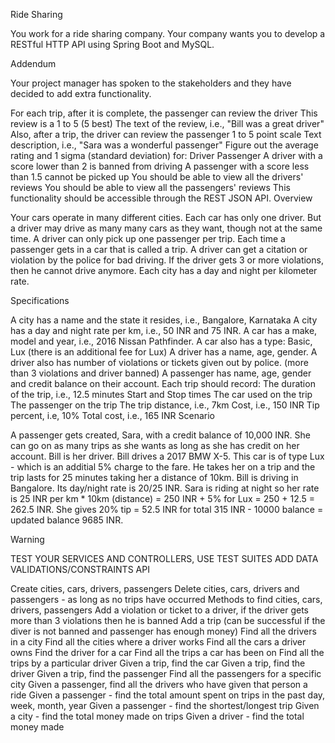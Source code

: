 Ride Sharing

You work for a ride sharing company. Your company wants you to develop a RESTful HTTP API using Spring Boot and MySQL.

Addendum

Your project manager has spoken to the stakeholders and they have decided to add extra functionality.

For each trip, after it is complete, the passenger can review the driver
This review is a 1 to 5 (5 best)
The text of the review, i.e., "Bill was a great driver"
Also, after a trip, the driver can review the passenger
1 to 5 point scale
Text description, i.e., "Sara was a wonderful passenger"
Figure out the average rating and 1 sigma (standard deviation) for:
Driver
Passenger
A driver with a score lower than 2 is banned from driving
A passenger with a score less than 1.5 cannot be picked up
You should be able to view all the drivers' reviews
You should be able to view all the passengers' reviews
This functionality should be accessible through the REST JSON API.
Overview

Your cars operate in many different cities. Each car has only one driver. But a driver may drive as many many cars as they want, though not at the same time. A driver can only pick up one passenger per trip. Each time a passenger gets in a car that is called a trip. A driver can get a citation or violation by the police for bad driving. If the driver gets 3 or more violations, then he cannot drive anymore. Each city has a day and night per kilometer rate.

Specifications

A city has a name and the state it resides, i.e., Bangalore, Karnataka
A city has a day and night rate per km, i.e., 50 INR and 75 INR.
A car has a make, model and year, i.e., 2016 Nissan Pathfinder.
A car also has a type: Basic, Lux (there is an additional fee for Lux)
A driver has a name, age, gender.
A driver also has number of violations or tickets given out by police. (more than 3 violations and driver banned)
A passenger has name, age, gender and credit balance on their account.
Each trip should record:
The duration of the trip, i.e., 12.5 minutes
Start and Stop times
The car used on the trip
The passenger on the trip
The trip distance, i.e., 7km
Cost, i.e., 150 INR
Tip percent, i.e, 10%
Total cost, i.e., 165 INR
Scenario

A passenger gets created, Sara, with a credit balance of 10,000 INR. She can go on as many trips as she wants as long as she has credit on her account. Bill is her driver. Bill drives a 2017 BMW X-5. This car is of type Lux - which is an additial 5% charge to the fare. He takes her on a trip and the trip lasts for 25 minutes taking her a distance of 10km. Bill is driving in Bangalore. Its day/night rate is 20/25 INR. Sara is riding at night so her rate is 25 INR per km * 10km (distance) = 250 INR + 5% for Lux = 250 + 12.5 = 262.5 INR. She gives 20% tip = 52.5 INR for total 315 INR - 10000 balance = updated balance 9685 INR.

Warning

TEST YOUR SERVICES AND CONTROLLERS, USE TEST SUITES
ADD DATA VALIDATIONS/CONSTRAINTS
API

Create cities, cars, drivers, passengers
Delete cities, cars, drivers and passengers - as long as no trips have occurred
Methods to find cities, cars, drivers, passengers
Add a violation or ticket to a driver, if the driver gets more than 3 violations then he is banned
Add a trip (can be successful if the diver is not banned and passenger has enough money)
Find all the drivers in a city
Find all the cities where a driver works
Find all the cars a driver owns
Find the driver for a car
Find all the trips a car has been on
Find all the trips by a particular driver
Given a trip, find the car
Given a trip, find the driver
Given a trip, find the passenger
Find all the passengers for a specific city
Given a passenger, find all the drivers who have given that person a ride
Given a passenger - find the total amount spent on trips in the past day, week, month, year
Given a passenger - find the shortest/longest trip
Given a city - find the total money made on trips
Given a driver - find the total money made
